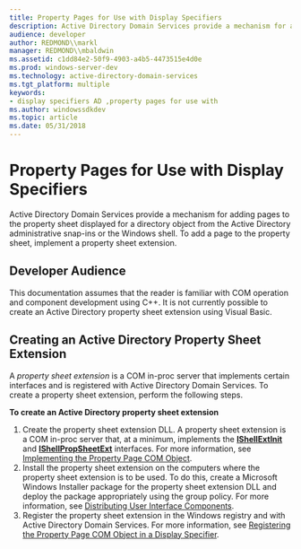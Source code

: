 ```yaml
---
title: Property Pages for Use with Display Specifiers
description: Active Directory Domain Services provide a mechanism for adding pages to the property sheet displayed for a directory object from the Active Directory administrative snap-ins or the Windows shell.
audience: developer
author: REDMOND\\markl
manager: REDMOND\\mbaldwin
ms.assetid: c1dd84e2-50f9-4903-a4b5-4473515e4d0e
ms.prod: windows-server-dev
ms.technology: active-directory-domain-services
ms.tgt_platform: multiple
keywords:
- display specifiers AD ,property pages for use with
ms.author: windowssdkdev
ms.topic: article
ms.date: 05/31/2018
---
```


# Property Pages for Use with Display Specifiers

Active Directory Domain Services provide a mechanism for adding pages to the property sheet displayed for a directory object from the Active Directory administrative snap-ins or the Windows shell. To add a page to the property sheet, implement a property sheet extension.

## Developer Audience

This documentation assumes that the reader is familiar with COM operation and component development using C++. It is not currently possible to create an Active Directory property sheet extension using Visual Basic.

## Creating an Active Directory Property Sheet Extension

A *property sheet extension* is a COM in-proc server that implements certain interfaces and is registered with Active Directory Domain Services. To create a property sheet extension, perform the following steps.

**To create an Active Directory property sheet extension**

1.  Create the property sheet extension DLL. A property sheet extension is a COM in-proc server that, at a minimum, implements the [**IShellExtInit**](https://www.bing.com/search?q=**IShellExtInit**) and [**IShellPropSheetExt**](https://www.bing.com/search?q=**IShellPropSheetExt**) interfaces. For more information, see [Implementing the Property Page COM Object](implementing-the-property-page-com-object.md).
2.  Install the property sheet extension on the computers where the property sheet extension is to be used. To do this, create a Microsoft Windows Installer package for the property sheet extension DLL and deploy the package appropriately using the group policy. For more information, see [Distributing User Interface Components](distributing-user-interface-components.md).
3.  Register the property sheet extension in the Windows registry and with Active Directory Domain Services. For more information, see [Registering the Property Page COM Object in a Display Specifier](registering-the-property-page-com-object-in-a-display-specifier.md).

 

 




